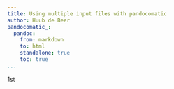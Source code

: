 ```yaml
---
title: Using multiple input files with pandocomatic
author: Huub de Beer
pandocomatic_:
  pandoc:
    from: markdown
    to: html
    standalone: true
    toc: true
...
```


1st
